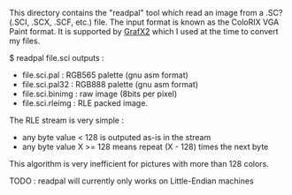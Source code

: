 This directory contains the "readpal" tool which read an image from
a .SC? (.SCI, .SCX, .SCF, etc.) file.
The input format is known as the ColoRIX VGA Paint format. It is supported
by [GrafX2](http://grafx2.tk/) which I used at the time to convert my files.

$ readpal file.sci
outputs :
- file.sci.pal :    RGB565 palette (gnu asm format)
- file.sci.pal32 :  RGB888 palette (gnu asm format)
- file.sci.binimg : raw image (8bits per pixel)
- file.sci.rleimg : RLE packed image.


The RLE stream is very simple :
- any byte value < 128 is outputed as-is in the stream
- any byte value X >= 128 means repeat (X - 128) times the next byte

This algorithm is very inefficient for pictures with more than 128 colors.


TODO : readpal will currently only works on Little-Endian machines
